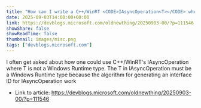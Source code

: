 ```yaml
---
title: "How can I write a C++/WinRT <CODE>IAsyncOperation<T></CODE> where <CODE>T</CODE> is not a Windows Runtime types?, part 1"
date: 2025-09-03T14:00:00+00:00
link: https://devblogs.microsoft.com/oldnewthing/20250903-00/?p=111546
showShare: false
showReadTime: false
thumbnail: images/misc.png
tags: ["devblogs.microsoft.com"]
---
```

I often get asked about how one could use C++/WinRT's IAsyncOperation<T> where T is not a Windows Runtime type. The T in IAsyncOperation<T> must be a Windows Runtime type because the algorithm for generating an interface ID for IAsyncOperation<T> work

- Link to article: https://devblogs.microsoft.com/oldnewthing/20250903-00/?p=111546
